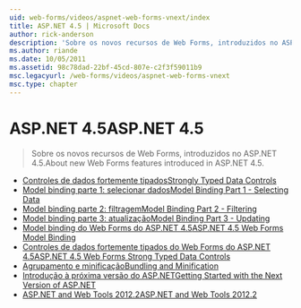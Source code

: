 ```yaml
---
uid: web-forms/videos/aspnet-web-forms-vnext/index
title: ASP.NET 4.5 | Microsoft Docs
author: rick-anderson
description: 'Sobre os novos recursos de Web Forms, introduzidos no ASP.NET 4.5.'
ms.author: riande
ms.date: 10/05/2011
ms.assetid: 98c78dad-22bf-45cd-807e-c2f3f59011b9
msc.legacyurl: /web-forms/videos/aspnet-web-forms-vnext
msc.type: chapter
---
```

<a name="aspnet-45"></a><span data-ttu-id="f502f-103">ASP.NET 4.5</span><span class="sxs-lookup"><span data-stu-id="f502f-103">ASP.NET 4.5</span></span>
====================
> <span data-ttu-id="f502f-104">Sobre os novos recursos de Web Forms, introduzidos no ASP.NET 4.5.</span><span class="sxs-lookup"><span data-stu-id="f502f-104">About new Web Forms features introduced in ASP.NET 4.5.</span></span>


- [<span data-ttu-id="f502f-105">Controles de dados fortemente tipados</span><span class="sxs-lookup"><span data-stu-id="f502f-105">Strongly Typed Data Controls</span></span>](aspnet-vnext-videos-strongly-typed-data-controls.md)
- [<span data-ttu-id="f502f-106">Model binding parte 1: selecionar dados</span><span class="sxs-lookup"><span data-stu-id="f502f-106">Model Binding Part 1 - Selecting Data</span></span>](aspnet-vnext-videos-model-binding-part-1-selecting-data.md)
- [<span data-ttu-id="f502f-107">Model binding parte 2: filtragem</span><span class="sxs-lookup"><span data-stu-id="f502f-107">Model Binding Part 2 - Filtering</span></span>](aspnet-vnext-videos-model-binding-part-2-filtering.md)
- [<span data-ttu-id="f502f-108">Model binding parte 3: atualização</span><span class="sxs-lookup"><span data-stu-id="f502f-108">Model Binding Part 3 - Updating</span></span>](aspnet-vnext-videos-model-binding-part-3-updating.md)
- [<span data-ttu-id="f502f-109">Model binding do Web Forms do ASP.NET 4.5</span><span class="sxs-lookup"><span data-stu-id="f502f-109">ASP.NET 4.5 Web Forms Model Binding</span></span>](aspnet-45-web-forms-model-binding.md)
- [<span data-ttu-id="f502f-110">Controles de dados fortemente tipados do Web Forms do ASP.NET 4.5</span><span class="sxs-lookup"><span data-stu-id="f502f-110">ASP.NET 4.5 Web Forms Strong Typed Data Controls</span></span>](aspnet-45-web-forms-strong-typed-data-controls.md)
- [<span data-ttu-id="f502f-111">Agrupamento e minificação</span><span class="sxs-lookup"><span data-stu-id="f502f-111">Bundling and Minification</span></span>](aspnet-vnext-videos-bundling-and-minification.md)
- [<span data-ttu-id="f502f-112">Introdução à próxima versão do ASP.NET</span><span class="sxs-lookup"><span data-stu-id="f502f-112">Getting Started with the Next Version of ASP.NET</span></span>](getting-started-with-the-next-version-of-aspnet.md)
- [<span data-ttu-id="f502f-113">ASP.NET and Web Tools 2012.2</span><span class="sxs-lookup"><span data-stu-id="f502f-113">ASP.NET and Web Tools 2012.2</span></span>](aspnet-and-web-tools-20122.md)
